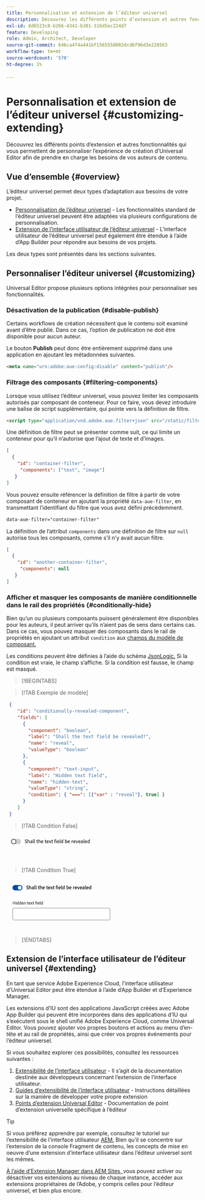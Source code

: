 ```yaml
---
title: Personnalisation et extension de l’éditeur universel
description: Découvrez les différents points d’extension et autres fonctionnalités qui vous permettent de personnaliser l’interface utilisateur d’Universal Editor afin de prendre en charge les besoins de vos auteurs de contenu.
exl-id: 8d6523c8-b266-4341-b301-316d5ec224d7
feature: Developing
role: Admin, Architect, Developer
source-git-commit: 646ca4f4a441bf1565558002dcd6f96d3e228563
workflow-type: tm+mt
source-wordcount: '578'
ht-degree: 1%

---
```



# Personnalisation et extension de l’éditeur universel {#customizing-extending}

Découvrez les différents points d’extension et autres fonctionnalités qui vous permettent de personnaliser l’expérience de création d’Universal Editor afin de prendre en charge les besoins de vos auteurs de contenu.

## Vue d’ensemble {#overview}

L’éditeur universel permet deux types d’adaptation aux besoins de votre projet.

* [Personnalisation de l’éditeur universel](#customizing) - Les fonctionnalités standard de l’éditeur universel peuvent être adaptées via plusieurs configurations de personnalisation.
* [Extension de l’interface utilisateur de l’éditeur universel](#extending) - L’interface utilisateur de l’éditeur universel peut également être étendue à l’aide d’App Builder pour répondre aux besoins de vos projets.

Les deux types sont présentés dans les sections suivantes.

## Personnaliser l’éditeur universel {#customizing}

Universal Editor propose plusieurs options intégrées pour personnaliser ses fonctionnalités.

### Désactivation de la publication {#disable-publish}

Certains workflows de création nécessitent que le contenu soit examiné avant d’être publié. Dans ce cas, l’option de publication ne doit être disponible pour aucun auteur.

Le bouton **Publish** peut donc être entièrement supprimé dans une application en ajoutant les métadonnées suivantes.

```html
<meta name="urn:adobe:aue:config:disable" content="publish"/>
```

### Filtrage des composants {#filtering-components}

Lorsque vous utilisez l’éditeur universel, vous pouvez limiter les composants autorisés par composant de conteneur. Pour ce faire, vous devez introduire une balise de script supplémentaire, qui pointe vers la définition de filtre.

```html
<script type="application/vnd.adobe.aue.filter+json" src="/static/filter-definition.json"></script>
```

Une définition de filtre peut se présenter comme suit, ce qui limite un conteneur pour qu’il n’autorise que l’ajout de texte et d’images.

```json
[
  {
    "id": "container-filter",
     "components": ["text", "image"]
   }
]
```

Vous pouvez ensuite référencer la définition de filtre à partir de votre composant de conteneur en ajoutant la propriété `data-aue-filter`, en transmettant l’identifiant du filtre que vous avez défini précédemment.

```html
data-aue-filter="container-filter"
```

La définition de l’attribut `components` dans une définition de filtre sur `null` autorise tous les composants, comme s’il n’y avait aucun filtre.

```json
[
  {
    "id": "another-container-filter",
     "components": null
   }
]
```

### Afficher et masquer les composants de manière conditionnelle dans le rail des propriétés {#conditionally-hide}

Bien qu’un ou plusieurs composants puissent généralement être disponibles pour les auteurs, il peut arriver qu’ils n’aient pas de sens dans certains cas. Dans ce cas, vous pouvez masquer des composants dans le rail de propriétés en ajoutant un attribut `condition` aux [ champs du modèle de composant.](/help/implementing/universal-editor/field-types.md#fields)

Les conditions peuvent être définies à l’aide du schéma [JsonLogic.](https://jsonlogic.com/) Si la condition est vraie, le champ s’affiche. Si la condition est fausse, le champ est masqué.

>[!BEGINTABS]

>[!TAB Exemple de modèle]

```json
 {
    "id": "conditionally-revealed-component",
    "fields": [
      {
        "component": "boolean",
        "label": "Shall the text field be revealed?",
        "name": "reveal",
        "valueType": "boolean"
      },
      {
        "component": "text-input",
        "label": "Hidden text field",
        "name": "hidden-text",
        "valueType": "string",
        "condition": { "===": [{"var" : "reveal"}, true] }
      }
    ]
 }
```

>[!TAB Condition False]

![Champ de texte masqué](assets/hidden.png)

>[!TAB Condition True]

![Champ de texte affiché](assets/shown.png)

>[!ENDTABS]

## Extension de l’interface utilisateur de l’éditeur universel {#extending}

En tant que service Adobe Experience Cloud, l’interface utilisateur d’Universal Editor peut être étendue à l’aide d’App Builder et d’Experience Manager.

Les extensions d’IU sont des applications JavaScript créées avec Adobe App Builder qui peuvent être incorporées dans des applications d’IU qui s’exécutent sous le shell unifié Adobe Experience Cloud, comme Universal Editor. Vous pouvez ajouter vos propres boutons et actions au menu d’en-tête et au rail de propriétés, ainsi que créer vos propres événements pour l’éditeur universel.

Si vous souhaitez explorer ces possibilités, consultez les ressources suivantes :

1. [Extensibilité de l’interface utilisateur](https://developer.adobe.com/uix/docs/) - Il s’agit de la documentation destinée aux développeurs concernant l’extension de l’interface utilisateur.
1. [Guides d’extensibilité de l’interface utilisateur](https://developer.adobe.com/uix/docs/guides/) - Instructions détaillées sur la manière de développer votre propre extension
1. [Points d’extension Universal Editor](https://developer.adobe.com/uix/docs/services/aem-universal-editor/) - Documentation de point d’extension universelle spécifique à l’éditeur

>[!TIP]
>
>Si vous préférez apprendre par exemple, consultez le tutoriel sur l’extensibilité de l’interface utilisateur [AEM.](https://experienceleague.adobe.com/en/docs/experience-manager-learn/cloud-service/developing/extensibility/ui/overview) Bien qu’il se concentre sur l’extension de la console Fragment de contenu, les concepts de mise en oeuvre d’une extension d’interface utilisateur dans l’éditeur universel sont les mêmes.

[À l’aide d’Extension Manager dans AEM Sites, ](https://developer.adobe.com/uix/docs/extension-manager/) vous pouvez activer ou désactiver vos extensions au niveau de chaque instance, accéder aux extensions propriétaires de l’Adobe, y compris celles pour l’éditeur universel, et bien plus encore.
